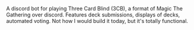 A discord bot for playing Three Card Blind (3CB), a format of Magic The Gathering over discord.
Features deck submissions, displays of decks, automated voting.
Not how I would build it today, but it's totally functional.